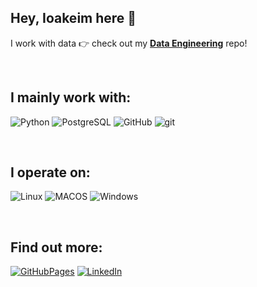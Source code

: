 Hey, Ioakeim here :wave:
---
I work with data :point_right: check out my **[Data Engineering](https://github.com/ioakeim-h/Data-Engineering)** repo!

<br>

I mainly work with:
---
![Python](https://img.shields.io/badge/Python-FFD43B?style=for-the-badge&logo=python&logoColor=blue) 
![PostgreSQL](https://img.shields.io/badge/PostgreSQL-316192?style=for-the-badge&logo=postgresql&logoColor=white) 
![GitHub](https://img.shields.io/badge/GitHub-100000?style=for-the-badge&logo=github&logoColor=white)
![git](https://img.shields.io/badge/GIT-E44C30?style=for-the-badge&logo=git&logoColor=white)

<br>

I operate on:
---
![Linux](https://img.shields.io/badge/Linux-FCC624?style=for-the-badge&logo=linux&logoColor=black) 
![MACOS](https://img.shields.io/badge/mac%20os-000000?style=for-the-badge&logo=apple&logoColor=white) 
![Windows](https://img.shields.io/badge/Windows-0078D6?style=for-the-badge&logo=windows&logoColor=white)

<br>

Find out more:
---
[![GitHubPages](https://img.shields.io/badge/GitHub%20Pages-222222?style=for-the-badge&logo=GitHub%20Pages&logoColor=white)](https://ioakeim-h.github.io/)
[![LinkedIn](https://img.shields.io/badge/LinkedIn-0077B5?style=for-the-badge&logo=linkedin&logoColor=white)](https://www.linkedin.com/in/ioakeim-h/)
